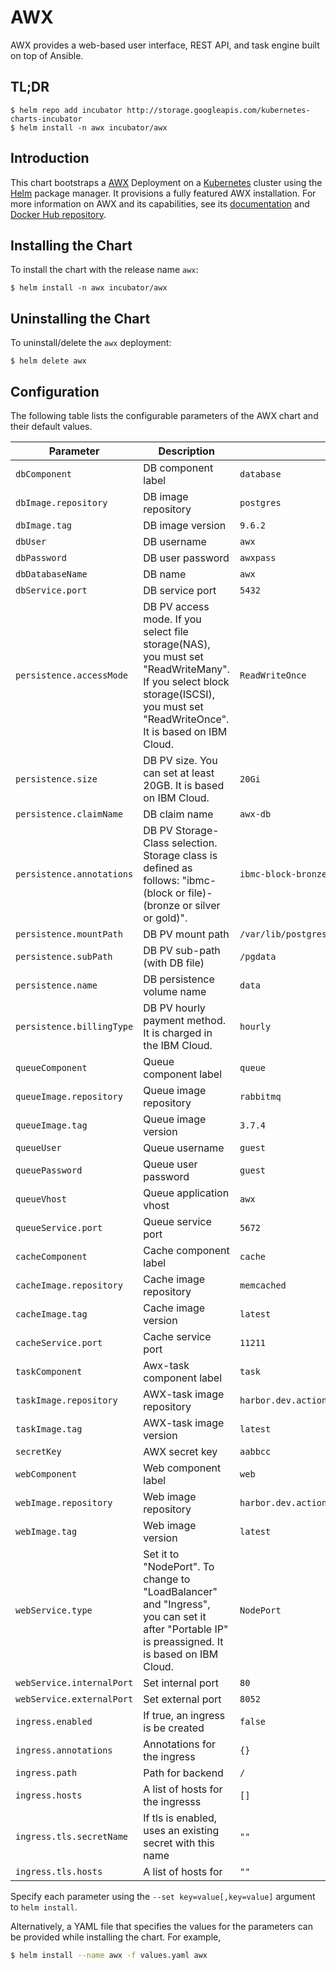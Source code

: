# AWX

AWX provides a web-based user interface, REST API, and task engine built on top of Ansible.


## TL;DR

```console
$ helm repo add incubator http://storage.googleapis.com/kubernetes-charts-incubator
$ helm install -n awx incubator/awx
```


## Introduction

This chart bootstraps a [AWX](https://github.com/ansible/awx) Deployment on a [Kubernetes](https://kubernetes.io) cluster
using the [Helm](https://helm.sh) package manager. It provisions a fully featured AWX installation.
For more information on AWX and its capabilities, see its [documentation](https://docs.ansible.com/ansible-tower/index.html) and [Docker Hub repository](https://hub.docker.com/u/ansible/).


## Installing the Chart

To install the chart with the release name `awx`:

```console
$ helm install -n awx incubator/awx
```


## Uninstalling the Chart

To uninstall/delete the `awx` deployment:

```console
$ helm delete awx
```


## Configuration

The following table lists the configurable parameters of the AWX chart and their default values.

Parameter | Description | Default
--- | --- | ---
`dbComponent` | DB component label | `database`
`dbImage.repository` | DB image repository | `postgres`
`dbImage.tag` | DB image version | `9.6.2`
`dbUser` | DB username | `awx`
`dbPassword` | DB user password | `awxpass`
`dbDatabaseName` | DB name | `awx`
`dbService.port` | DB service port | `5432`
`persistence.accessMode` | DB PV access mode. If you select file storage(NAS), you must set "ReadWriteMany". If you select block storage(ISCSI), you must set "ReadWriteOnce". It is based on IBM Cloud. | `ReadWriteOnce`
`persistence.size` | DB PV size. You can set at least 20GB. It is based on IBM Cloud. | `20Gi`
`persistence.claimName` | DB claim name | `awx-db`
`persistence.annotations` | DB PV Storage-Class selection. Storage class is defined as follows: "ibmc-(block or file)-(bronze or silver or gold)". | `ibmc-block-bronze`
`persistence.mountPath` | DB PV mount path | `/var/lib/postgresql/data`
`persistence.subPath` | DB PV sub-path (with DB file) | `/pgdata`
`persistence.name` | DB persistence volume name | `data`
`persistence.billingType` | DB PV hourly payment method. It is charged in the IBM Cloud. | `hourly`
`queueComponent` | Queue component label | `queue`
`queueImage.repository` | Queue image repository | `rabbitmq`
`queueImage.tag` | Queue image version | `3.7.4`
`queueUser` | Queue username | `guest`
`queuePassword` | Queue user password | `guest`
`queueVhost` | Queue application vhost | `awx`
`queueService.port` | Queue service port | `5672`
`cacheComponent` | Cache component label | `cache`
`cacheImage.repository` | Cache image repository | `memcached`
`cacheImage.tag` | Cache image version | `latest`
`cacheService.port` | Cache service port | `11211`
`taskComponent` | Awx-task component label | `task`
`taskImage.repository` | AWX-task image repository | `harbor.dev.action.cloudz.co.kr/zcomposer/awx_task`
`taskImage.tag` | AWX-task image version | `latest`
`secretKey` | AWX secret key | `aabbcc`
`webComponent` | Web component label | `web`
`webImage.repository` | Web image repository | `harbor.dev.action.cloudz.co.kr/zcomposer/awx_web`
`webImage.tag` | Web image version | `latest`
`webService.type` | Set it to "NodePort". To change to "LoadBalancer" and "Ingress", you can set it after "Portable IP" is preassigned. It is based on IBM Cloud. | `NodePort`
`webService.internalPort` | Set internal port | `80`
`webService.externalPort` | Set external port | `8052`
`ingress.enabled` | If true, an ingress is be created | `false`
`ingress.annotations` | Annotations for the ingress | `{}`
`ingress.path` | Path for backend | `/`
`ingress.hosts` | A list of hosts for the ingresss | `[]`
`ingress.tls.secretName` | If tls is enabled, uses an existing secret with this name | `""`
`ingress.tls.hosts` | A list of hosts for   | `""`


Specify each parameter using the `--set key=value[,key=value]` argument to `helm install`.

Alternatively, a YAML file that specifies the values for the parameters can be provided while installing the chart. For example,

```bash
$ helm install --name awx -f values.yaml awx
```